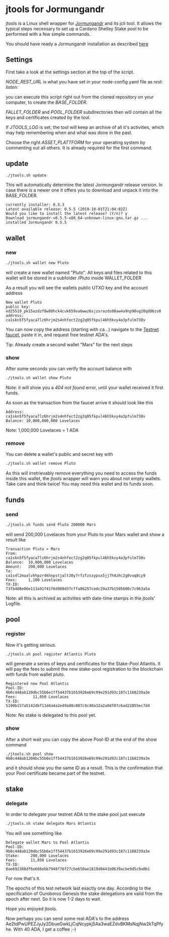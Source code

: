 # jtools for Jormungandr

jtools is a Linux shell wrapper for [Jormungandr](https://github.com/input-output-hk/jormungandr) and its jcli tool.
It allows the typical steps necessary to set up a Cardano Shelley Stake pool to be performed with a few simple commands.

You should have ready a Jormungandr installation as described [here](https://github.com/input-output-hk/shelley-testnet/wiki/How-to-setup-a-Jormungandr-Networking--node-(--v0.5.0))

## Settings

First take a look at the settings section at the top of the script. 

*NODE_REST_URL* is what you have set in your node-config.yaml file as *rest: listen:* 

you can execute this script right out from the cloned repository on your computer, to create the *BASE_FOLDER*.

*FALLET_FOLDER* and *POOL_FOLDER* subdirectories then will contain all the keys and certificates created by the tool.

If *JTOOLS_LOG* is set, the tool will keep an archive of all it's activities, which may help remembering when and what was done in the past.

Choose the right *ASSET_PLATTFORM* for your operating system by commenting out all others. It is already required for the first command.

## update

```bash
./jtools.sh update
```



This will automatically determine the latest Jormungandr release version. In case there is a newer one it offers you to download and unpack it into the BASE_FOLDER. 

```
currently installer: 0.5.3
Latest available release: 0.5.5 (2019-10-01T21:04:02Z)
Would you like to install the latest release? (Y/n)? y
Download jormungandr-v0.5.5-x86_64-unknown-linux-gnu.tar.gz ...
installed Jormungandr 0.5.5
```



## wallet

### new

```bash
./jtools.sh wallet new Pluto
```



will create a new wallet named "Pluto". All keys and files related to this wallet will be stored in a subfolder /Pluto inside WALLET_FOLDER

As a result you will see the wallets public UTXO key and the account address

```
New wallet Pluto
public key: ed25519_pk15azdzf8w80hck4cuk659va6wwz6sjzsrazds08aw4a9np90vg20qd86zv8
address: ca1skn5f5fyaca7lz6hrjm2s4nhfect2zg2q05fkpul46h5kvy4a3pfulm738v
```

You can now copy the address (starting with ca...) navigate to the [Testnet faucet](https://testnet.iohkdev.io/shelley/tools/faucet/), paste it in, and request free testnet ADA's.

Tip: Already create a second wallet "Mars" for the next steps

### show

After some seconds you can verify the account balance with

```bash
./jtools.sh wallet show Pluto
```



Note: it will show you a *404 not found* error, until your wallet received it first funds.

As soon as the transaction from the faucet arrive it should look like this

```
Address: ca1skn5f5fyaca7lz6hrjm2s4nhfect2zg2q05fkpul46h5kvy4a3pfulm738v
Balance: 10,000,000,000 Lovelaces
```

Note: 1,000,000 Lovelaces = 1 ADA

### remove

You can delete a wallet's public and secret key with

```bash
./jtools.sh wallet remove Pluto
```



As this will irretrievably remove everything you need to access the funds inside this wallet, the jtools wrapper will warn you about not empty wallets. Take care and think twice! You may need this wallet and its funds soon.

## funds

### send

```bash
./jtools.sh funds send Pluto 200000 Mars
```



will send 200,000 Lovelaces from your Pluto to your Mars wallet and show a result like

```
Transaction Pluto > Mars
From:     ca1skn5f5fyaca7lz6hrjm2s4nhfect2zg2q05fkpul46h5kvy4a3pfulm738v
Balance:  10,000,000 Lovelaces
Amount:   200,000 Lovelaces
To:       ca1s4l2maalvhhpzr4khnpstjalt30y7rfzfzxzypux5jj7h4zhc2g0vuq8cy9
Fees:     1,100 Lovelaces
TX-ID:    73fb488e06e113a91f41f6d988d37cffa86257cedc29a37b1505600c7c963a5a
```

Note: all this is archived as activities with date-time stamps in the jtools' Logfile.



## pool

### register

Now it's getting serious.

```bash
./jtools.sh pool register Atlantis Pluto
```

will generate a series of keys and certificates for the Stake-Pool Atlantis. It will pay the fees to submit the new stake-pool registration to the blockchain with funds from wallet pluto.

```
Registered new Pool Atlantis
Pool-ID:    9b0c448ab1204bc55b6e1ff54437b1653926e69c99e291d93c187c1168239a3e
Fees:       11,050 Lovelaces
TX-ID:      5190b157a5142dbf11d4a4a2e49a88c087c9c40a32a2a0df07c6ad22855ec7d4
```

Note: No stake is delegated to this pool yet.

### show

After a short wait you can copy the above Pool-ID at the end of the show command

```
./jtools.sh pool show 9b0c448ab1204bc55b6e1ff54437b1653926e69c99e291d93c187c1168239a3e
```

and it should show you the same ID as a result. This is the confirmation that your Pool certificate became part of the testnet.

## stake

### delegate

In order to delegate your testnet ADA to the stake pool just execute

```bash
./jtools.sh stake delegate Mars Atlantis
```

You will see something like

```
Delegate wallet Mars to Pool Atlantis
Pool-ID:   9b0c448ab1204bc55b6e1ff54437b1653926e69c99e291d93c187c1168239a3e
Stake:     200,000 Lovelaces
Fees:      11,050 Lovelaces
TX-ID:     0ae692388df6e666ebb7948f76f27cbe650ae1819d0441b0639acbe9d5c9a0b1
```



For now that's it.

The epochs of this test network last exactly one day. According to the specification of Ouroboros Genesis the stake delegations are valid from the epoch after next. So it is now 1-2 days to wait. 



Hope you enjoyed jtools. 

Now perhaps you can send some real ADA's to the address Ae2tdPwUPEZJyJy2DbueGwkLjCqNcypkj5Aa3waEZdvBKMsNqjNw2kTqPfyhe. With 40 ADA, I get a coffee ;-)